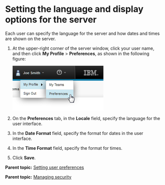 # Setting the language and display options for the server

Each user can specify the language for the server and how dates and times are shown on the server.

1.  At the upper-right corner of the server window, click your user name, and then click **My Profile** \> **Preferences**, as shown in the following figure:

    ![The Preferences link](../images/prefs_language_a.gif)

2.  On the **Preferences** tab, in the **Locale** field, specify the language for the user interface.
3.  In the **Date Format** field, specify the format for dates in the user interface.
4.  In the **Time Format** field, specify the format for times.
5.  Click **Save**.

**Parent topic:** [Setting user preferences](../../com.udeploy.admin.doc/topics/prefs_ov.md)

**Parent topic:** [Managing security](../../com.udeploy.admin.doc/topics/security_ch.md)

